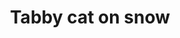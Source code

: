 ---
title: Tabby cat on snow
creator: Von Grzanka
license: CC BY-SA 3.0
licence-url: https://creativecommons.org/licenses/by-sa/3.0/deed.en
image-url: https://upload.wikimedia.org/wikipedia/commons/b/b6/Felis_catus-cat_on_snow.jpg
---